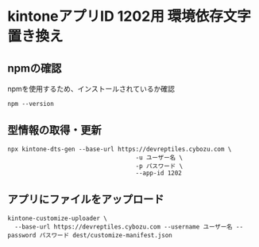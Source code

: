 # kintoneアプリID 1202用 環境依存文字置き換え

## npmの確認
npmを使用するため、インストールされているか確認
```
npm --version
```

## 型情報の取得・更新
```
npx kintone-dts-gen --base-url https://devreptiles.cybozu.com \
                                    -u ユーザー名 \
                                    -p パスワード \
                                    --app-id 1202
```

## アプリにファイルをアップロード

```
kintone-customize-uploader \
  --base-url https://devreptiles.cybozu.com --username ユーザー名 --password パスワード dest/customize-manifest.json
```